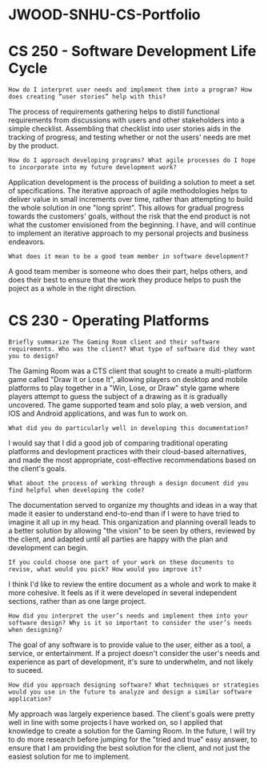 # JWOOD-SNHU-CS-Portfolio

# CS 250 - Software Development Life Cycle

`How do I interpret user needs and implement them into a program? How does creating “user stories” help with this?`

The process of requirements gathering helps to distill functional requirements from discussions with users and other stakeholders into a simple checklist. Assembling that checklist into user stories aids in the tracking of progress, and testing whether or not the users' needs are met by the product.

`How do I approach developing programs? What agile processes do I hope to incorporate into my future development work?`

Application development is the process of building a solution to meet a set of specifications. The iterative approach of agile methodologies helps to deliver value in small increments over time, rather than attempting to build the whole solution in one "long sprint". This allows for gradual progress towards the customers' goals, without the risk that the end product is not what the customer envisioned from the beginning. I have, and will continue to implement an iterative approach to my personal projects and business endeavors.

`What does it mean to be a good team member in software development?`

A good team member is someone who does their part, helps others, and does their best to ensure that the work they produce helps to push the poject as a whole in the right direction.

# CS 230 - Operating Platforms

`Briefly summarize The Gaming Room client and their software requirements. Who was the client? What type of software did they want you to design?`

The Gaming Room was a CTS client that sought to create a multi-platform game called "Draw It or Lose It", allowing players on desktop and mobile platforms to play together in a "Win, Lose, or Draw" style game where players attempt to guess the subject of a drawing as it is gradually uncovered. The game supported team and solo play, a web version, and IOS and Android applications, and was fun to work on.

`What did you do particularly well in developing this documentation?`

I would say that I did a good job of comparing traditional operating platforms and devlopment practices with their cloud-based alternatives, and made the most appropriate, cost-effective recommendations based on the client's goals.

`What about the process of working through a design document did you find helpful when developing the code?`

The documentation served to organize my thoughts and ideas in a way that made it easier to understand end-to-end than if I were to have tried to imagine it all up in my head. This organization and planning overall leads to a better solution by allowing "the vision" to be seen by others, reviewed by the client, and adapted until all parties are happy with the plan and development can begin.

`If you could choose one part of your work on these documents to revise, what would you pick? How would you improve it?`

I think I'd like to review the entire document as a whole and work to make it more cohesive. It feels as if it were developed in several independent sections, rather than as one large project.

`How did you interpret the user’s needs and implement them into your software design? Why is it so important to consider the user’s needs when designing?`

The goal of any software is to provide value to the user, either as a tool, a service, or entertainment. If a project doesn't consider the user's needs and experience as part of development, it's sure to underwhelm, and not likely to suceed.

`How did you approach designing software? What techniques or strategies would you use in the future to analyze and design a similar software application?`

My approach was largely experience based. The client's goals were pretty well in line with some projects I have worked on, so I applied that knowledge to create a solution for the Gaming Room. In the future, I will try to do more research before jumping for the "tried and true" easy answer, to ensure that I am providing the best solution for the client, and not just the easiest solution for me to implement.
